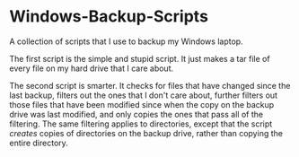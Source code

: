 # Windows-Backup-Scripts

A collection of scripts that I use to backup my Windows laptop.

The first script is the simple and stupid script. It just makes a tar file of every file on my hard drive that I care about.

The second script is smarter. It checks for files that have changed since the last backup, filters out the ones that I don't care about, further filters out
those files that have been modified since when the copy on the backup drive was last modified, and only copies the ones that pass all of the filtering. The same
filtering applies to directories, except that the script *creates* copies of directories on the backup drive, rather than copying the entire directory.